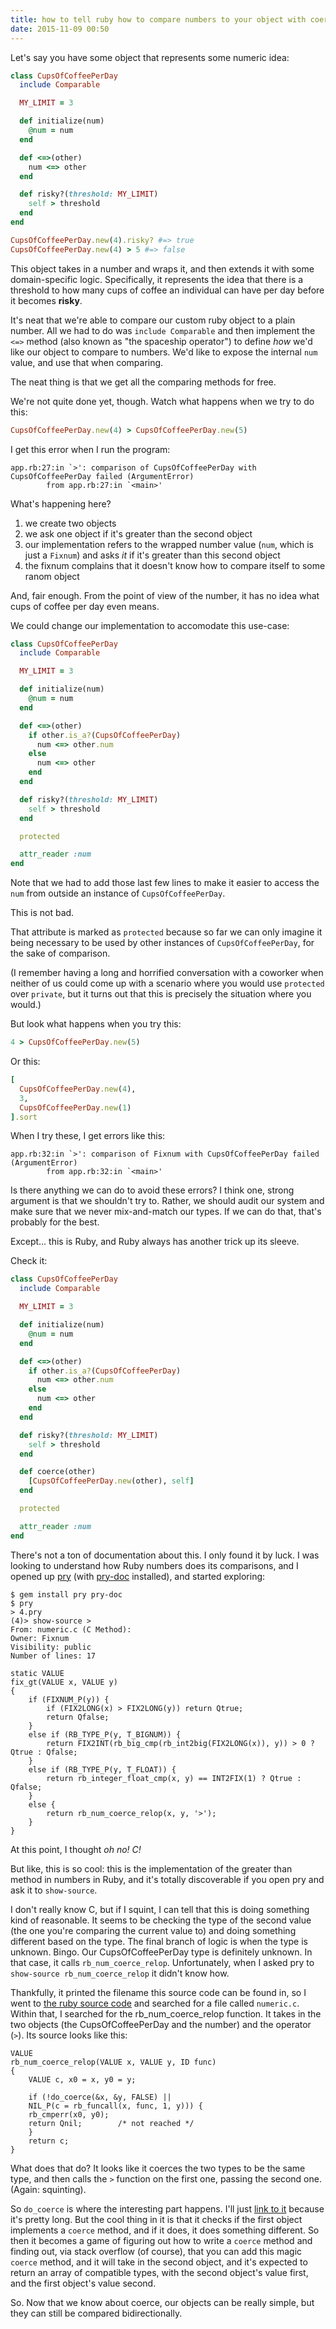 ```yaml
---
title: how to tell ruby how to compare numbers to your object with coerce
date: 2015-11-09 00:50
---
```


Let's say you have some object that represents some numeric idea:

```ruby
class CupsOfCoffeePerDay
  include Comparable

  MY_LIMIT = 3

  def initialize(num)
    @num = num
  end

  def <=>(other)
    num <=> other
  end

  def risky?(threshold: MY_LIMIT)
    self > threshold
  end
end

CupsOfCoffeePerDay.new(4).risky? #=> true
CupsOfCoffeePerDay.new(4) > 5 #=> false
```

This object takes in a number and wraps it, and then extends it with some domain-specific logic.
Specifically, it represents the idea that there is a threshold to how many cups of coffee an individual can have per day before it becomes **risky**.

It's neat that we're able to compare our custom ruby object to a plain number.
All we had to do was `include Comparable` and then implement the `<=>` method (also known as "the spaceship operator") to define *how* we'd like our object to compare to numbers.
We'd like to expose the internal `num` value, and use that when comparing.

The neat thing is that we get all the comparing methods for free.

We're not quite done yet, though.
Watch what happens when we try to do this:

```ruby
CupsOfCoffeePerDay.new(4) > CupsOfCoffeePerDay.new(5)
```

I get this error when I run the program:

```
app.rb:27:in `>': comparison of CupsOfCoffeePerDay with CupsOfCoffeePerDay failed (ArgumentError)
        from app.rb:27:in `<main>'
```

What's happening here?

1. we create two objects
2. we ask one object if it's greater than the second object
3. our implementation refers to the wrapped number value (`num`, which is just a `Fixnum`) and asks *it* if it's greater than this second object
4. the fixnum complains that it doesn't know how to compare itself to some ranom object

And, fair enough. From the point of view of the number, it has no idea what cups of coffee per day even means.

We could change our implementation to accomodate this use-case:

```ruby
class CupsOfCoffeePerDay
  include Comparable

  MY_LIMIT = 3

  def initialize(num)
    @num = num
  end

  def <=>(other)
    if other.is_a?(CupsOfCoffeePerDay)
      num <=> other.num
    else
      num <=> other
    end
  end

  def risky?(threshold: MY_LIMIT)
    self > threshold
  end

  protected

  attr_reader :num
end
```

Note that we had to add those last few lines to make it easier to access the `num` from outside an instance of `CupsOfCoffeePerDay`.

This is not bad.

That attribute is marked as `protected` because so far we can only imagine it being necessary to be used by other instances of `CupsOfCoffeePerDay`, for the sake of comparison.

(I remember having a long and horrified conversation with a coworker when neither of us could come up with a scenario where you would use `protected` over `private`, but it turns out that this is precisely the situation where you would.)

But look what happens when you try this:

```ruby
4 > CupsOfCoffeePerDay.new(5)
```

Or this:


```ruby
[
  CupsOfCoffeePerDay.new(4),
  3,
  CupsOfCoffeePerDay.new(1)
].sort
```


When I try these, I get errors like this:

```
app.rb:32:in `>': comparison of Fixnum with CupsOfCoffeePerDay failed (ArgumentError)
        from app.rb:32:in `<main>'
```

Is there anything we can do to avoid these errors?
I think one, strong argument is that we shouldn't try to.
Rather, we should audit our system and make sure that we never mix-and-match our types.
If we can do that, that's probably for the best.

Except... this is Ruby, and Ruby always has another trick up its sleeve.

Check it:

```ruby
class CupsOfCoffeePerDay
  include Comparable

  MY_LIMIT = 3

  def initialize(num)
    @num = num
  end

  def <=>(other)
    if other.is_a?(CupsOfCoffeePerDay)
      num <=> other.num
    else
      num <=> other
    end
  end

  def risky?(threshold: MY_LIMIT)
    self > threshold
  end

  def coerce(other)
    [CupsOfCoffeePerDay.new(other), self]
  end

  protected

  attr_reader :num
end
```

There's not a ton of documentation about this.
I only found it by luck.
I was looking to understand how Ruby numbers does its comparisons, and I opened up [pry][] (with [pry-doc][] installed), and started exploring:

[pry]: https://github.com/pry/pry
[pry-doc]: https://github.com/pry/pry-doc

```
$ gem install pry pry-doc
$ pry
> 4.pry
(4)> show-source >
From: numeric.c (C Method):
Owner: Fixnum
Visibility: public
Number of lines: 17

static VALUE
fix_gt(VALUE x, VALUE y)
{
    if (FIXNUM_P(y)) {
        if (FIX2LONG(x) > FIX2LONG(y)) return Qtrue;
        return Qfalse;
    }
    else if (RB_TYPE_P(y, T_BIGNUM)) {
        return FIX2INT(rb_big_cmp(rb_int2big(FIX2LONG(x)), y)) > 0 ? Qtrue : Qfalse;
    }
    else if (RB_TYPE_P(y, T_FLOAT)) {
        return rb_integer_float_cmp(x, y) == INT2FIX(1) ? Qtrue : Qfalse;
    }
    else {
        return rb_num_coerce_relop(x, y, '>');
    }
}
```

At this point, I thought *oh no! C!*

But like, this is so cool: this is the implementation of the greater than method in numbers in Ruby, and it's totally discoverable if you open pry and ask it to `show-source`.

I don't really know C, but if I squint, I can tell that this is doing something kind of reasonable.
It seems to be checking the type of the second value (the one you're comparing the current value to) and doing something different based on the type.
The final branch of logic is when the type is unknown.
Bingo. Our CupsOfCoffeePerDay type is definitely unknown.
In that case, it calls `rb_num_coerce_relop`.
Unfortunately, when I asked pry to `show-source rb_num_coerce_relop` it didn't know how.

Thankfully, it printed the filename this source code can be found in, so I went to [the ruby source code][] and searched for a file called `numeric.c`. Within that, I searched for the rb_num_coerce_relop function.
It takes in the two objects (the CupsOfCoffeePerDay and the number) and the operator (`>`).
Its source looks like this:

[the ruby source code]: https://github.com/ruby/ruby

```
VALUE
rb_num_coerce_relop(VALUE x, VALUE y, ID func)
{
    VALUE c, x0 = x, y0 = y;

    if (!do_coerce(&x, &y, FALSE) ||
	NIL_P(c = rb_funcall(x, func, 1, y))) {
	rb_cmperr(x0, y0);
	return Qnil;		/* not reached */
    }
    return c;
}
```

What does that do?
It looks like it coerces the two types to be the same type, and then calls the `>` function on the first one, passing the second one.
(Again: squinting).

So `do_coerce` is where the interesting part happens.
I'll just [link to it][] because it's pretty long.
But the cool thing in it is that it checks if the first object implements a `coerce` method, and if it does, it does something different.
So then it becomes a game of figuring out how to write a `coerce` method and finding out, via stack overflow (of course), that you can add this magic `coerce` method, and it will take in the second object, and it's expected to return an array of compatible types, with the second object's value first, and the first object's value second.

[link to it]: https://github.com/ruby/ruby/blob/f3cafab56a353db969f5e39923bd15712a204c36/numeric.c#L274-L309

So.
Now that we know about coerce, our objects can be really simple, but they can still be compared bidirectionally.
